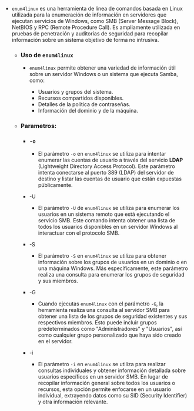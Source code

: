 - `enum4linux` es una herramienta de línea de comandos basada en Linux utilizada para la enumeración de información en servidores que ejecutan servicios de Windows, como SMB (Server Message Block), NetBIOS y RPC (Remote Procedure Call). Es ampliamente utilizada en pruebas de penetración y auditorías de seguridad para recopilar información sobre un sistema objetivo de forma no intrusiva.
	
	- ### Uso de `enum4linux`
		
		- `enum4linux` permite obtener una variedad de información útil sobre un servidor Windows o un sistema que ejecuta Samba, como:
		
			- Usuarios y grupos del sistema.
			- Recursos compartidos disponibles.
			- Detalles de la política de contraseñas.
			- Información del dominio y de la máquina.
	- ### Parametros:
		- ### `-o`
	
			- El parámetro `-o` en `enum4linux` se utiliza para intentar enumerar las cuentas de usuario a través del servicio **LDAP** (Lightweight Directory Access Protocol). Este parámetro intenta conectarse al puerto 389 (LDAP) del servidor de destino y listar las cuentas de usuario que están expuestas públicamente.
		- -U
			- El parámetro `-U` de `enum4linux` se utiliza para enumerar los usuarios en un sistema remoto que está ejecutando el servicio SMB. Este comando intenta obtener una lista de todos los usuarios disponibles en un servidor Windows al interactuar con el protocolo SMB.
		- -S
			- El parámetro `-S` en `enum4linux` se utiliza para obtener información sobre los grupos de usuarios en un dominio o en una máquina Windows. Más específicamente, este parámetro realiza una consulta para enumerar los grupos de seguridad y sus miembros.
		- -G
			- Cuando ejecutas `enum4linux` con el parámetro `-G`, la herramienta realiza una consulta al servidor SMB para obtener una lista de los grupos de seguridad existentes y sus respectivos miembros. Esto puede incluir grupos predeterminados como "Administradores" y "Usuarios", así como cualquier grupo personalizado que haya sido creado en el servidor.
		- -i 
			- El parámetro `-i` en `enum4linux` se utiliza para realizar consultas individuales y obtener información detallada sobre usuarios específicos en un servidor SMB. En lugar de recopilar información general sobre todos los usuarios o recursos, esta opción permite enfocarse en un usuario individual, extrayendo datos como su SID (Security Identifier) y otra información relevante.
